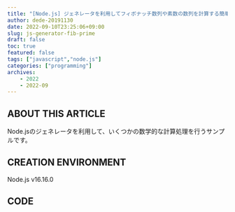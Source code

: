 ```yaml
---
title: "[Node.js] ジェネレータを利用してフィボナッチ数列や素数の数列を計算する簡単なサンプル"
author: dede-20191130
date: 2022-09-10T23:25:06+09:00
slug: js-generator-fib-prime
draft: false
toc: true
featured: false
tags: ["javascript","node.js"]
categories: ["programming"]
archives:
    - 2022
    - 2022-09
---
```


## ABOUT THIS ARTICLE

Node.jsのジェネレータを利用して、いくつかの数学的な計算処理を行うサンプルです。

## CREATION ENVIRONMENT

Node.js v16.16.0

## CODE

<script src="https://gist.github.com/dede-20191130/ab2509a4e17bbd1eac14ef0f1516b957.js"></script>
<script src="https://gist.github.com/dede-20191130/dbd2a536d46fcfc9c25957798458f248.js"></script>